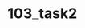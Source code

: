 <!--
General guidelines
These are just guidelines, not strict rules - document however seems best.
A README for a firmware-only project (e.g. Babydriver, MPXE, bootloader, CAN explorer) should answer the following questions:
    - What is it?
    - What problem does it solve?
    - How do I use it? (with usage examples / example commands, etc)
    - How does it work? (architectural overview)
A README for a board project (powering a hardware board, e.g. power distribution, centre console, charger, BMS carrier) should answer the following questions:
    - What is the purpose of the board?
    - What are all the things that the firmware needs to do?
    - How does it fit into the overall system?
    - How does it work? (architectural overview, e.g. what each module's purpose is or how data flows through the firmware)
-->
# 103_task2